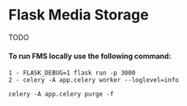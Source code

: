 # Flask Media Storage

TODO

#### To run FMS locally use the following command:

```
1 - FLASK_DEBUG=1 flask run -p 3000
2 - celery -A app.celery worker --loglevel=info
```

```
celery -A app.celery purge -f
```
